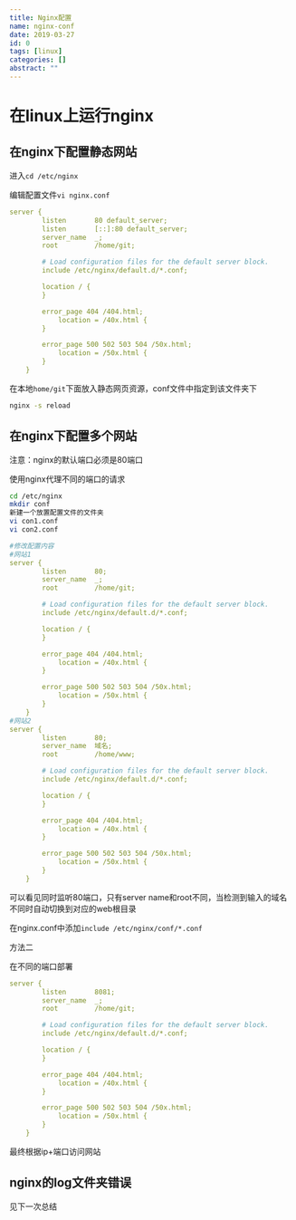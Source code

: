 ```yaml
---
title: Nginx配置
name: nginx-conf
date: 2019-03-27
id: 0
tags: [linux]
categories: []
abstract: ""
---
```



# 在linux上运行nginx

## 在nginx下配置静态网站

进入`cd /etc/nginx`

编辑配置文件`vi nginx.conf`
<!--more-->

```yaml
server {
        listen       80 default_server;
        listen       [::]:80 default_server;
        server_name  _;
        root         /home/git;

        # Load configuration files for the default server block.
        include /etc/nginx/default.d/*.conf;

        location / {
        }

        error_page 404 /404.html;
            location = /40x.html {
        }

        error_page 500 502 503 504 /50x.html;
            location = /50x.html {
        }
    }
```

在本地`home/git`下面放入静态网页资源，conf文件中指定到该文件夹下

```bash
nginx -s reload
```

## 

## 在nginx下配置多个网站

注意：nginx的默认端口必须是80端口

使用nginx代理不同的端口的请求

```bash
cd /etc/nginx
mkdir conf
新建一个放置配置文件的文件夹
vi con1.conf
vi con2.conf
```

```yaml
#修改配置内容
#网站1
server {
        listen       80;
        server_name  _;
        root         /home/git;

        # Load configuration files for the default server block.
        include /etc/nginx/default.d/*.conf;

        location / {
        }

        error_page 404 /404.html;
            location = /40x.html {
        }

        error_page 500 502 503 504 /50x.html;
            location = /50x.html {
        }
    }
#网站2
server {
        listen       80;
        server_name  域名;
        root         /home/www;

        # Load configuration files for the default server block.
        include /etc/nginx/default.d/*.conf;

        location / {
        }

        error_page 404 /404.html;
            location = /40x.html {
        }

        error_page 500 502 503 504 /50x.html;
            location = /50x.html {
        }
    }
```

可以看见同时监听80端口，只有server name和root不同，当检测到输入的域名不同时自动切换到对应的web根目录

在nginx.conf中添加`include /etc/nginx/conf/*.conf`

方法二

在不同的端口部署

```yaml
server {
        listen       8081;
        server_name  _;
        root         /home/git;

        # Load configuration files for the default server block.
        include /etc/nginx/default.d/*.conf;

        location / {
        }

        error_page 404 /404.html;
            location = /40x.html {
        }

        error_page 500 502 503 504 /50x.html;
            location = /50x.html {
        }
    }
```

最终根据ip+端口访问网站

## nginx的log文件夹错误

见下一次总结